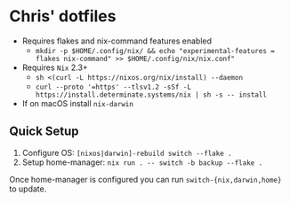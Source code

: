# Chris' dotfiles

- Requires flakes and nix-command features enabled
  - `mkdir -p $HOME/.config/nix/ && echo "experimental-features = flakes nix-command" >> $HOME/.config/nix/nix.conf"`
- Requires `Nix` 2.3+
  - `sh <(curl -L https://nixos.org/nix/install) --daemon`
  - `curl --proto '=https' --tlsv1.2 -sSf -L https://install.determinate.systems/nix | sh -s -- install`
- If on macOS install `nix-darwin`

## Quick Setup

1. Configure OS: `[nixos|darwin]-rebuild switch --flake .`
2. Setup home-manager: `nix run . -- switch -b backup --flake .`

Once home-manager is configured you can run `switch-{nix,darwin,home}` to update.
